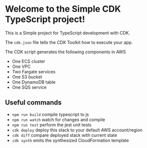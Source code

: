 # Welcome to the Simple CDK TypeScript project!

This is a Simple project for TypeScript development with CDK.

The `cdk.json` file tells the CDK Toolkit how to execute your app.

The CDK script generates the following components in AWS
* One ECS cluster
* One VPC
* Two Fargate services
* One S3 bucket
* One DynamoDB table
* One SQS service

## Useful commands

 * `npm run build`   compile typescript to js
 * `npm run watch`   watch for changes and compile
 * `npm run test`    perform the jest unit tests
 * `cdk deploy`      deploy this stack to your default AWS account/region
 * `cdk diff`        compare deployed stack with current state
 * `cdk synth`       emits the synthesized CloudFormation template
